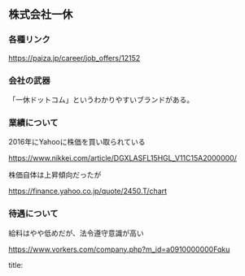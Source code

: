 


## 株式会社一休


### 各種リンク

https://paiza.jp/career/job_offers/12152



### 会社の武器

「一休ドットコム」というわかりやすいブランドがある。



### 業績について


2016年にYahooに株価を買い取られている

https://www.nikkei.com/article/DGXLASFL15HGL_V11C15A2000000/


株価自体は上昇傾向だったが

https://finance.yahoo.co.jp/quote/2450.T/chart



### 待遇について

給料はやや低めだが、法令遵守意識が高い

https://www.vorkers.com/company.php?m_id=a0910000000Fqku





title:


